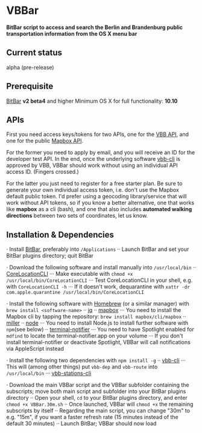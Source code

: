 # VBBar
**BitBar script to access and search the Berlin and Brandenburg public transportation information from the OS X menu bar**

## Current status
alpha (pre-release)

## Prerequisite
[BitBar](https://github.com/matryer/bitbar) **v2 beta4** and higher
Minimum OS X for full functionality: **10.10**

## APIs
First you need access keys/tokens for two APIs, one for the [VBB API](http://www.vbb.de/labs), and one for the public [Mapbox API](https://www.mapbox.com/studio/signup/?plan=starter).

For the former you need to apply by email, and you will receive an ID for the developer test API. In the end, once the underlying software [vbb-cli](https://github.com/derhuerst/vbb-cli) is approved by VBB, VBBar should work without using an individual API access ID. (Fingers crossed.)

For the latter you just need to register for a free starter plan. Be sure to generate your own individual access token, i.e. don't use the Mapbox default public token. I'd prefer using a geocoding library/service that will work without API tokens, so if you know a better alternative, one that works like **mapbox** as a cli (bash), and one that also includes **automated walking directions** between two sets of coordinates, let us know.

## Installation & Dependencies

· Install [BitBar](https://github.com/matryer/bitbar), preferably into `/Applications`
·· Launch BitBar and set your BitBar plugins directory; quit BitBar

· Download the following software and install manually into `/usr/local/bin`
·· [CoreLocationCLI](https://github.com/fulldecent/corelocationcli)
··· Make executable with `chmod +x /usr/local/bin/CoreLocationCLI`
··· Test CoreLocationCLI in your shell, e.g. with `CoreLocationCLI -h`
··· If it doesn't work, dequarantine with `xattr -dr com.apple.quarantine /usr/local/bin/CoreLocationCLI`

· Install the following software with [Homebrew](http://brew.sh) (or a similar manager) with `brew install <software-name>`
·· [jq](https://stedolan.github.io/jq/)
·· [mapbox](https://github.com/mapbox/mapbox-cli-py)
··· You need to install the Mapbox cli by tapping the repository: `brew install mapbox/cli/mapbox`
·· [miller](https://github.com/johnkerl/miller)
·· [node](https://nodejs.org)
··· You need to install Node.js to install further software with `npm`(see below)
·· [terminal-notifier](https://github.com/alloy/terminal-notifier)
··· You need to have Spotlight enabled for `mdfind` to locate the terminal-notifier.app on your volume
··· If you don't install terminal-notifier or deactivate Spotlight, VBBar will call notifications via AppleScript instead

· Install the following two dependencies with `npm install -g`
·· [vbb-cli](https://github.com/derhuerst/vbb-cli)
··· This will (among other things) put `vbb-dep` and `vbb-route` into `/usr/local/bin`
··· [vbb-stations-cli](https://github.com/derhuerst/vbb-stations-cli)

· Download the main VBBar script and the VBBar subfolder containing the subscripts; move both main script and subfolder into your BitBar plugins directory
·· Open your shell, `cd` to your BitBar plugins directory, and enter `chmod +x VBBar.30m.sh`
·· Once launched, VBBar will `chmod +x` the remaining subscripts by itself
·· Regarding the main script, you can change "30m" to e.g. "15m", if you want a faster refresh rate (15 minutes instead of the default 30 minutes)
·· Launch BitBar; VBBar should now load
